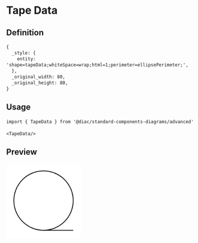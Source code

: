 # Tape Data

## Definition

```
{
  _style: { 
    entity: 'shape=tapeData;whiteSpace=wrap;html=1;perimeter=ellipsePerimeter;',
  },
  _original_width: 80,
  _original_height: 80,
}
```

## Usage

```
import { TapeData } from '@diac/standard-components-diagrams/advanced'

<TapeData/>
```

## Preview

<img src="./tape-data.png" width="200"/>
